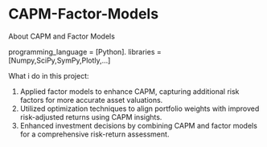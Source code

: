 # CAPM-Factor-Models
About CAPM and Factor Models

programming_language = [Python].
libraries = [Numpy,SciPy,SymPy,Plotly,...]


What i do in this project:
1. Applied factor models to enhance CAPM, capturing additional risk factors for more accurate asset valuations.
2. Utilized optimization techniques to align portfolio weights with improved risk-adjusted returns using CAPM insights.
3. Enhanced investment decisions by combining CAPM and factor models for a comprehensive risk-return assessment.
